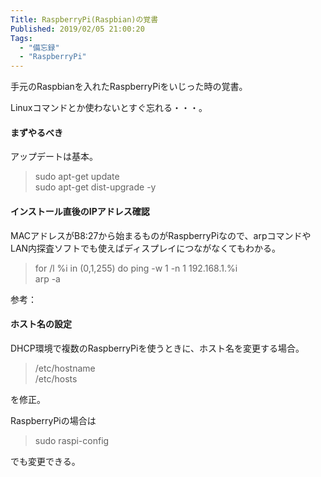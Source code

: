 ```yaml
---
Title: RaspberryPi(Raspbian)の覚書
Published: 2019/02/05 21:00:20
Tags:
  - "備忘録"
  - "RaspberryPi"
---
```

手元のRaspbianを入れたRaspberryPiをいじった時の覚書。  

Linuxコマンドとか使わないとすぐ忘れる・・・。  



#### まずやるべき  
アップデートは基本。  

> sudo apt-get update  
> sudo apt-get dist-upgrade -y

#### インストール直後のIPアドレス確認  
MACアドレスがB8:27から始まるものがRaspberryPiなので、arpコマンドやLAN内探査ソフトでも使えばディスプレイにつながなくてもわかる。  

> for /l %i in (0,1,255) do ping -w 1 -n 1 192.168.1.%i  
> arp -a  

参考：  
<?# OEmbed "https://qiita.com/xshell/items/af4e2ef8d804cd29e38e" /?>


#### ホスト名の設定  

DHCP環境で複数のRaspberryPiを使うときに、ホスト名を変更する場合。  

>  /etc/hostname  
>  /etc/hosts  

を修正。  

<?# OEmbed "https://www.1ft-seabass.jp/memo/2015/04/21/raspberry-pi-hostname-memo/" /?>

RaspberryPiの場合は
> sudo raspi-config  

でも変更できる。  
<?# OEmbed "https://azriton.github.io/2016/11/22/Raspbian-Jessie-Liteの初期設定/" /?>




